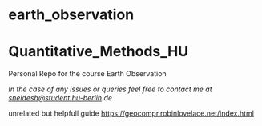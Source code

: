 # earth_observation

# Quantitative_Methods_HU
Personal Repo for the course Earth Observation

_In the case of any issues or queries feel free to contact me at sneidesh@student.hu-berlin.de_


unrelated but helpfull guide https://geocompr.robinlovelace.net/index.html
